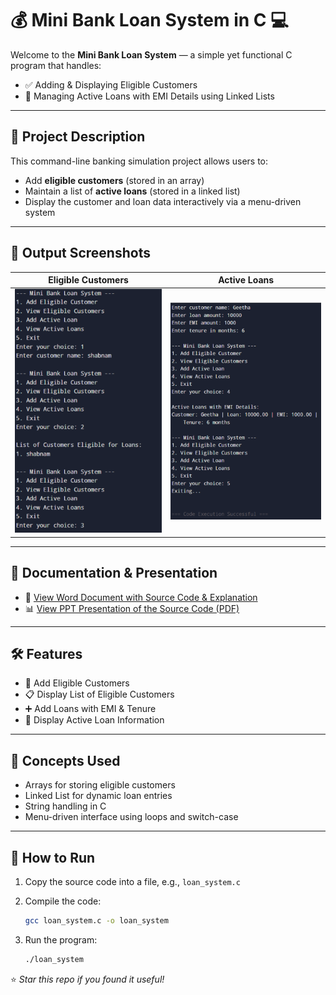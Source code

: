 # 💰 Mini Bank Loan System in C 💻

Welcome to the **Mini Bank Loan System** — a simple yet functional C program that handles:
- ✅ Adding & Displaying Eligible Customers
- 🏦 Managing Active Loans with EMI Details using Linked Lists

---

## 📂 Project Description

This command-line banking simulation project allows users to:
- Add **eligible customers** (stored in an array)
- Maintain a list of **active loans** (stored in a linked list)
- Display the customer and loan data interactively via a menu-driven system

---

## 📸 Output Screenshots

| Eligible Customers | Active Loans |
|--------------------|--------------|
| ![Eligible Customers Output](Screenshot_2025_0505_073452.png) | ![Active Loans Output](Screenshot_2025_0505_073425.png) |

---

## 📝 Documentation & Presentation

- 📄 [View Word Document with Source Code & Explanation](project.docx)
- 📊 [View PPT Presentation of the Source Code (PDF)](ppt%20mbls%20.pdf)

---

## 🛠 Features

- 🧑 Add Eligible Customers
- 📋 Display List of Eligible Customers
- ➕ Add Loans with EMI & Tenure
- 📄 Display Active Loan Information

---

## 🧠 Concepts Used

- Arrays for storing eligible customers
- Linked List for dynamic loan entries
- String handling in C
- Menu-driven interface using loops and switch-case

---

## 🚀 How to Run

1. Copy the source code into a file, e.g., `loan_system.c`
2. Compile the code:
   ```bash
   gcc loan_system.c -o loan_system

3. Run the program:

   ```bash
   ./loan_system
   ```

⭐ *Star this repo if you found it useful!*



